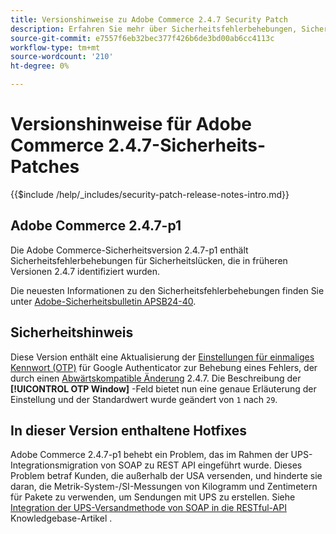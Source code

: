 ```yaml
---
title: Versionshinweise zu Adobe Commerce 2.4.7 Security Patch
description: Erfahren Sie mehr über Sicherheitsfehlerbehebungen, Sicherheitsverbesserungen und andere sicherheitsrelevante Updates, die in den Sicherheits-Patch-Versionen für Adobe Commerce Version 2.4.7 enthalten sind.
source-git-commit: e7557f6eb32bec377f426b6de3bd00ab6cc4113c
workflow-type: tm+mt
source-wordcount: '210'
ht-degree: 0%

---
```



# Versionshinweise für Adobe Commerce 2.4.7-Sicherheits-Patches

{{$include /help/_includes/security-patch-release-notes-intro.md}}

## Adobe Commerce 2.4.7-p1

Die Adobe Commerce-Sicherheitsversion 2.4.7-p1 enthält Sicherheitsfehlerbehebungen für Sicherheitslücken, die in früheren Versionen 2.4.7 identifiziert wurden.

Die neuesten Informationen zu den Sicherheitsfehlerbehebungen finden Sie unter [Adobe-Sicherheitsbulletin APSB24-40](https://helpx.adobe.com/security/products/magento/apsb24-40.html).

## Sicherheitshinweis

Diese Version enthält eine Aktualisierung der [Einstellungen für einmaliges Kennwort (OTP)](https://experienceleague.adobe.com/en/docs/commerce-admin/systems/security/2fa/security-two-factor-authentication#google) für Google Authenticator zur Behebung eines Fehlers, der durch einen [Abwärtskompatible Änderung](https://developer.adobe.com/commerce/php/development/backward-incompatible-changes/highlights/#new-system-configuration-validation-for-two-factor-authentication-otp_window-value) 2.4.7. Die Beschreibung der **[!UICONTROL OTP Window]** -Feld bietet nun eine genaue Erläuterung der Einstellung und der Standardwert wurde geändert von `1` nach `29`.

## In dieser Version enthaltene Hotfixes

Adobe Commerce 2.4.7-p1 behebt ein Problem, das im Rahmen der UPS-Integrationsmigration von SOAP zu REST API eingeführt wurde. Dieses Problem betraf Kunden, die außerhalb der USA versenden, und hinderte sie daran, die Metrik-System-/SI-Messungen von Kilogramm und Zentimetern für Pakete zu verwenden, um Sendungen mit UPS zu erstellen. Siehe [Integration der UPS-Versandmethode von SOAP in die RESTful-API](https://experienceleague.adobe.com/en/docs/commerce-knowledge-base/kb/troubleshooting/known-issues-patches-attached/ups-shipping-method-integration-migration-from-soap-to-restful-api) Knowledgebase-Artikel .

